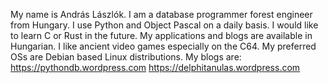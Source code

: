 My name is András Lászlók.
I am a database programmer forest engineer from Hungary.
I use Python and Object Pascal on a daily basis.
I would like to learn C or Rust in the future.
My applications and blogs are available in Hungarian.
I like ancient video games especially on the C64.
My preferred OSs are Debian based Linux distributions.
My blogs are:
https://pythondb.wordpress.com
https://delphitanulas.wordpress.com




